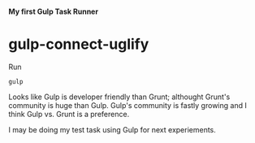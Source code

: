 #### My first Gulp Task Runner
gulp-connect-uglify
===================

Run
````
gulp
````


Looks like Gulp is developer friendly than Grunt; althought Grunt's community is huge than Gulp. Gulp's community is fastly growing and I think Gulp vs. Grunt is a preference.

I may be doing my test task using Gulp for next experiements.
